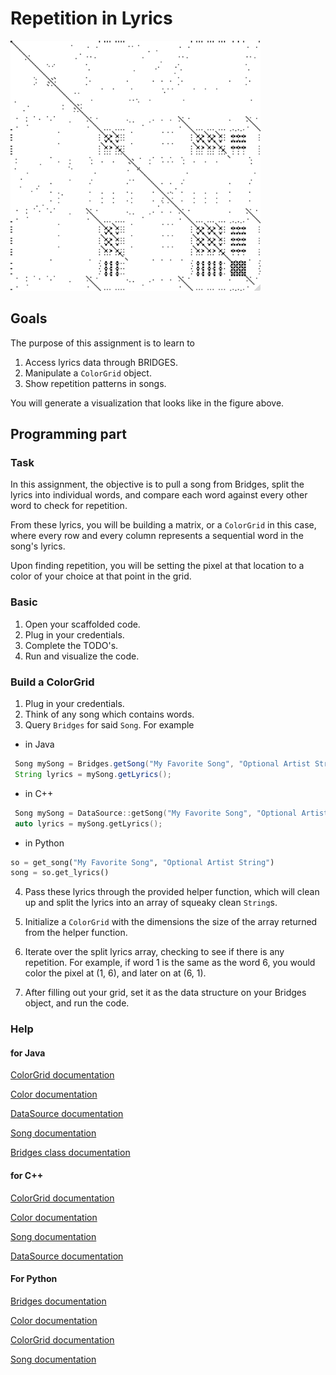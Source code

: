 Repetition in Lyrics
====================

<img src="figures/icon.png" alt="Sample Output" width="400px" />

Goals
-----

The purpose of this assignment is to learn to
1. Access lyrics data through BRIDGES.
2. Manipulate a `ColorGrid` object.
3. Show repetition patterns in songs.

You will generate a visualization that looks like in the figure above.


Programming part
----------------

### Task

In this assignment, the objective is to pull a song from Bridges, split the lyrics into 
 individual words, and compare each word against every other word to check for repetition.

 From these lyrics, you will be building a matrix, or a `ColorGrid` in this case, where every row and 
 every column represents a sequential word in the song's lyrics.

 Upon finding repetition, you will be setting the pixel at that location to a color 
 of your choice at that point in the grid.

### Basic

1. Open your scaffolded code.
2. Plug in your credentials.
3. Complete the TODO's.
4. Run and visualize the code.

### Build a ColorGrid 

1. Plug in your credentials.
2. Think of any song which contains words.
3. Query `Bridges` for said `Song`. For example
  - in Java
   ```Java
	Song mySong = Bridges.getSong("My Favorite Song", "Optional Artist String");	
	String lyrics = mySong.getLyrics();
   ```
   - in C++
   ```C++
	Song mySong = DataSource::getSong("My Favorite Song", "Optional Artist String");	
	auto lyrics = mySong.getLyrics();
   ```
   - in Python
   ```python
   so = get_song("My Favorite Song", "Optional Artist String")
   song = so.get_lyrics()
   ```
4. Pass these lyrics through the provided helper function, which will clean up and split the
 lyrics into an array of squeaky clean `String`s.

5. Initialize a `ColorGrid` with the dimensions the size of the array returned from the helper function.

6. Iterate over the split lyrics array, checking to see if there is any repetition. For example, if 
 word 1 is the same as the word 6, you would color the pixel at (1, 6), and later on at (6, 1).

7. After filling out your grid, set it as the data structure on your Bridges object, and run the code.


### Help

#### for Java

[ColorGrid documentation](http://bridgesuncc.github.io/doc/java-api/current/html/classbridges_1_1base_1_1_color_grid.html)

[Color documentation](http://bridgesuncc.github.io/doc/java-api/current/html/classbridges_1_1base_1_1_color.html)


[DataSource documentation](http://bridgesuncc.github.io/doc/java-api/current/html/classbridges_1_1connect_1_1_data_source.html)

[Song documentation](http://bridgesuncc.github.io/doc/java-api/current/html/classbridges_1_1data__src__dependent_1_1_song.html)

[Bridges class documentation](http://bridgesuncc.github.io/doc/java-api/current/html/namespacebridges_1_1base.html)

#### for C++

[ColorGrid documentation](http://bridgesuncc.github.io/doc/cxx-api/current/html/classbridges_1_1datastructure_1_1_color_grid.html)

[Color documentation](http://bridgesuncc.github.io/doc/cxx-api/current/html/classbridges_1_1datastructure_1_1_color.html)

[Song documentation](http://bridgesuncc.github.io/doc/cxx-api/current/html/classbridges_1_1dataset_1_1_song.html)

[DataSource documentation](http://bridgesuncc.github.io/doc/cxx-api/current/html/classbridges_1_1_data_source.html)

#### For Python
[Bridges documentation](http://bridgesuncc.github.io/doc/python-api/current/html/classbridges_1_1bridges_1_1_bridges.html)

[Color documentation](http://bridgesuncc.github.io/doc/python-api/current/html/classbridges_1_1color_1_1_color.html)

[ColorGrid documentation](http://bridgesuncc.github.io/doc/python-api/current/html/classbridges_1_1color__grid_1_1_color_grid.html)

[Song documentation](http://bridgesuncc.github.io/doc/python-api/current/html/classbridges_1_1data__src__dependent_1_1song_1_1_song.html)
